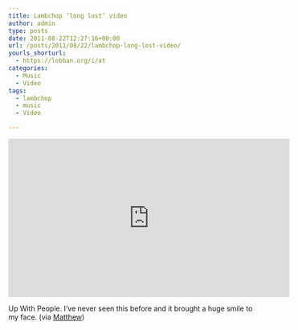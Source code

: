 ```yaml
---
title: Lambchop ‘long lost’ video
author: admin
type: posts
date: 2011-08-22T12:27:16+00:00
url: /posts/2011/08/22/lambchop-long-lost-video/
yourls_shorturl:
  - https://lobban.org/i/at
categories:
  - Music
  - Video
tags:
  - lambchop
  - music
  - Video

---
```

<iframe width="560" height="315" src="https://www.youtube.com/embed/pbNVx9Y28rk" frameborder="0" allow="accelerometer; autoplay; encrypted-media; gyroscope; picture-in-picture" allowfullscreen></iframe>

Up With People. I&#8217;ve never seen this before and it brought a huge smile to my face. (via [Matthew][1])

 [1]: http://songbytoad.tumblr.com/post/9247941839
